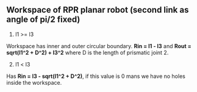 ## Workspace of RPR planar robot (second link as angle of pi/2 fixed)

1) l1 >= l3

Workspace has inner and outer circular boundary. **Rin = l1 - l3** and **Rout = sqrt(l1^2 + D^2) + l3^2** where D is the length of prismatic joint 2.

2) l1 < l3

Has **Rin = l3 - sqrt(l1^2 + D^2)**, if this value is 0 mans we have no holes inside the workspace.
